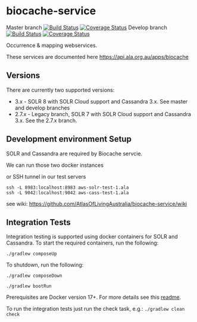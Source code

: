 # biocache-service

Master branch [![Build Status](https://api.travis-ci.com/AtlasOfLivingAustralia/biocache-service.svg?branch=master)](https://app.travis-ci.com/github/AtlasOfLivingAustralia/biocache-service)  [![Coverage Status](https://coveralls.io/repos/github/AtlasOfLivingAustralia/biocache-service/badge.svg?branch=master)](https://coveralls.io/github/AtlasOfLivingAustralia/biocache-service?branch=master) Develop branch [![Build Status](https://api.travis-ci.com/AtlasOfLivingAustralia/biocache-service.svg?branch=develop)](https://app.travis-ci.com/github/AtlasOfLivingAustralia/biocache-service) [![Coverage Status](https://coveralls.io/repos/github/AtlasOfLivingAustralia/biocache-service/badge.svg?branch=develop)](https://coveralls.io/github/AtlasOfLivingAustralia/biocache-service?branch=develop)


Occurrence &amp; mapping webservices.

These services are documented here https://api.ala.org.au/apps/biocache

## Versions

There are currently two supported versions:

* 3.x - SOLR 8 with SOLR Cloud support and Cassandra 3.x. See master and develop branches
* 2.7.x - Legacy branch, SOLR 7 with SOLR Cloud support and Cassandra 3.x. See the 2.7.x branch.

## Development environment Setup

SOLR and Cassandra are required by Biocache servcie.

We can run those two docker instances

or SSH tunnel in our test servers
```
ssh -L 8983:localhost:8983 aws-solr-test-1.ala
ssh -L 9042:localhost:9042 aws-cass-test-1.ala
```

see wiki: https://github.com/AtlasOfLivingAustralia/biocache-service/wiki

## Integration Tests

Integration testing is supported using docker containers for SOLR and Cassandra.
To start the required containers, run the following:

```
./gradlew composeUp
```

To shutdown, run the following:
```
./gradlew composeDown
```

```
./gradlew bootRun
```


Prerequisites are Docker version 17+. For more details see this [readme](/src/test/docker/README.md).

To run the integration tests just run the check task, e.g.: `./gradlew clean check`

